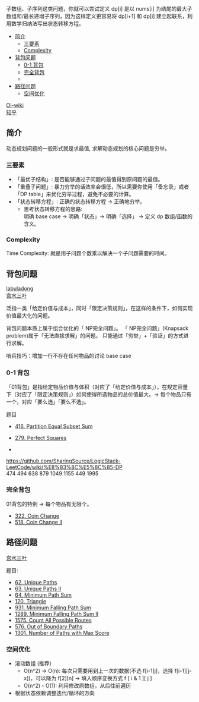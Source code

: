 

子数组、子序列这类问题，你就可以尝试定义 dp[i] 是以 nums[i] 为结尾的最大子数组和/最长递增子序列，因为这样定义更容易将 dp[i+1] 和 dp[i] 建立起联系，利用数学归纳法写出状态转移方程。

- [简介](#简介)
  - [三要素](#三要素)
  - [Complexity](#complexity)
- [背包问题](#背包问题)
  - [0-1 背包](#0-1-背包)
  - [完全背包](#完全背包)
  - [](#)
- [路径问题](#路径问题)
  - [空间优化](#空间优化)


[OI-wiki](https://oi-wiki.org/dp/knapsack/)  
[知乎](https://zhuanlan.zhihu.com/p/126546914)


## 简介

动态规划问题的一般形式就是求最值, 求解动态规划的核心问题是穷举。

### 三要素
- 「最优子结构」: 是否能够通过子问题的最值得到原问题的最值。
- 「重叠子问题」: 暴力穷举的话效率会很低，所以需要你使用「备忘录」或者「DP table」来优化穷举过程，避免不必要的计算。
- 「状态转移方程」: 正确的状态转移方程 -> 正确地穷举。
  - 思考状态转移方程的思路:   
   明确 base case -> 明确「状态」-> 明确「选择」 -> 定义 dp 数组/函数的含义。

### Complexity
Time Complexity: 就是用子问题个数乘以解决一个子问题需要的时间。


## 背包问题

[labuladong](https://labuladong.github.io/algo/3/27/81/)    
[宫水三叶](https://mp.weixin.qq.com/mp/appmsgalbum?__biz=MzU4NDE3MTEyMA==&action=getalbum&album_id=1751702161341628417&scene=173&from_msgid=2247485638&from_itemidx=1&count=3&nolastread=1#wechat_redirect) 


泛指一类「给定价值与成本」，同时「限定决策规则」，在这样的条件下，如何实现价值最大化的问题。

背包问题本质上属于组合优化的「 NP完全问题」。  「 NP完全问题」(Knapsack problem)属于「无法直接求解」的问题。
只能通过「穷举」+「验证」的方式进行求解。

哨兵技巧：增加一行不存在任何物品的讨论 base case


### 0-1 背包

「01背包」是指给定物品价值与体积（对应了「给定价值与成本」），在规定容量下（对应了「限定决策规则」）如何使得所选物品的总价值最大。-> 每个物品只有一个，对应「要么选」「要么不选」。

题目
- [416. Partition Equal Subset Sum](https://leetcode.com/problems/partition-equal-subset-sum/)
- [279. Perfect Squares](https://leetcode.com/problems/perfect-squares/)

- 


https://github.com/SharingSource/LogicStack-LeetCode/wiki/%E8%83%8C%E5%8C%85-DP     
474 494 638 879 1049 1155 449 1995

### 完全背包

01背包的特例 -> 每个物品有无限个。

- [322. Coin Change](https://leetcode.com/problems/coin-change/)
- [518. Coin Change II](https://leetcode.com/problems/coin-change-ii/)

### 




## 路径问题

[宫水三叶](https://mp.weixin.qq.com/mp/appmsgalbum?__biz=MzU4NDE3MTEyMA==&action=getalbum&album_id=1773144264147812354&scene=173&from_msgid=2247485580&from_itemidx=1&count=3&nolastread=1#wechat_redirect)



题目:
- [62. Unique Paths](https://leetcode.com/problems/unique-paths/)
- [63. Unique Paths II](https://leetcode.com/problems/unique-paths-ii/)
- [64. Minimum Path Sum](https://leetcode.com/problems/minimum-path-sum/)
- [120. Triangle](https://leetcode.com/problems/triangle/)
- [931. Minimum Falling Path Sum](https://leetcode.com/problems/minimum-falling-path-sum/)
- [1289. Minimum Falling Path Sum II](https://leetcode.com/problems/minimum-falling-path-sum-ii/)
- [1575. Count All Possible Routes](https://leetcode.com/problems/count-all-possible-routes/)
- [576. Out of Boundary Paths](https://leetcode.com/problems/out-of-boundary-paths/)
- [1301. Number of Paths with Max Score](https://leetcode.com/problems/number-of-paths-with-max-score/)

### 空间优化

- 滚动数组 (推荐)
  - O(n^2) -> O(n): 每次只需要用到上一次的数据(不选 f[i-1]j]，选择 f[i-1][j-x])，可以降为 f[2][n] ->  填入顺序变换方式 f [ i & 1 ][ j ] 
  - O(n^2) - O(1): 利用修改原数组，从后往前遍历
- 根据状态依赖调整迭代/循环的方向
